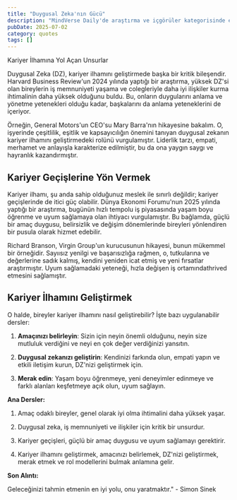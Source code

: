 ```yaml
---
title: "Duygusal Zeka'nın Gücü"
description: "MindVerse Daily'de araştırma ve içgörüler kategorisinde en son keşifleri keşfedin."
pubDate: 2025-07-02
category: quotes
tags: []
---
```


Kariyer İlhamına Yol Açan Unsurlar

 Duygusal Zeka (DZ), kariyer ilhamını geliştirmede başka bir kritik bileşendir. Harvard Business Review'un 2024 yılında yaptığı bir araştırma, yüksek DZ'si olan bireylerin iş memnuniyeti yaşama ve colegleriyle daha iyi ilişkiler kurma ihtimalinin daha yüksek olduğunu buldu. Bu, onların duygularını anlama ve yönetme yetenekleri olduğu kadar, başkalarını da anlama yeteneklerini de içeriyor.

Örneğin, General Motors'un CEO'su Mary Barra'nın hikayesine bakalım. O, işyerinde çeşitlilik, eşitlik ve kapsayıcılığın önemini tanıyan duygusal zekanın kariyer ilhamını geliştirmedeki rolünü vurgulamıştır. Liderlik tarzı, empati, merhamet ve anlayışla karakterize edilmiştir, bu da ona yaygın saygı ve hayranlık kazandırmıştır.

## Kariyer Geçişlerine Yön Vermek

Kariyer ilhamı, şu anda sahip olduğunuz meslek ile sınırlı değildir; kariyer geçişlerinde de itici güç olabilir. Dünya Ekonomi Forumu'nun 2025 yılında yaptığı bir araştırma, bugünün hızlı tempolu iş piyasasında yaşam boyu öğrenme ve uyum sağlamaya olan ihtiyacı vurgulamıştır. Bu bağlamda, güçlü bir amaç duygusu, belirsizlik ve değişim dönemlerinde bireyleri yönlendiren bir pusula olarak hizmet edebilir.

Richard Branson, Virgin Group'un kurucusunun hikayesi, bunun mükemmel bir örneğidir. Sayıısız yenilgi ve başarısızlığa rağmen, o, tutkularına ve değerlerine sadık kalmış, kendini yeniden icat etmiş ve yeni fırsatlar araştırmıştır. Uyum sağlamadaki yeteneği, hızla değişen iş ortamındathrived etmesini sağlamıştır.

## Kariyer İlhamını Geliştirmek

O halde, bireyler kariyer ilhamını nasıl geliştirebilir? İşte bazı uygulanabilir dersler:

1. **Amaçınızı belirleyin**: Sizin için neyin önemli olduğunu, neyin size mutluluk verdiğini ve neyi en çok değer verdiğinizi yansıtın.

2. **Duygusal zekanızı geliştirin**: Kendinizi farkında olun, empati yapın ve etkili iletişim kurun, DZ'nizi geliştirmek için.

3. **Merak edin**: Yaşam boyu öğrenmeye, yeni deneyimler edinmeye ve farklı alanları keşfetmeye açık olun, uyum sağlayın.

**Ana Dersler:**

1. Amaç odaklı bireyler, genel olarak iyi olma ihtimalini daha yüksek yaşar.

2. Duygusal zeka, iş memnuniyeti ve ilişkiler için kritik bir unsurdur.

3. Kariyer geçişleri, güçlü bir amaç duygusu ve uyum sağlamayı gerektirir.

4. Kariyer ilhamını geliştirmek, amacınızı belirlemek, DZ'nizi geliştirmek, merak etmek ve rol modellerini bulmak anlamına gelir.

**Son Alıntı:**

Geleceğinizi tahmin etmenin en iyi yolu, onu yaratmaktır." - Simon Sinek
